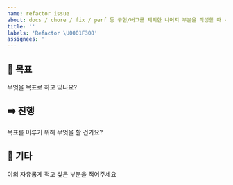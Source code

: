 ```yaml
---
name: refactor issue
about: docs / chore / fix / perf 등 구현/버그를 제외한 나머지 부분을 작성할 때 사용하는 탬플릿입니다.
title: ''
labels: 'Refactor \U0001F308'
assignees: ''
---
```


## 🚀 목표

무엇을 목표로 하고 있나요?

## ➡️ 진행

목표를 이루기 위해 무엇을 할 건가요?

## 🎸 기타

이외 자유롭게 적고 싶은 부분을 적어주세요
